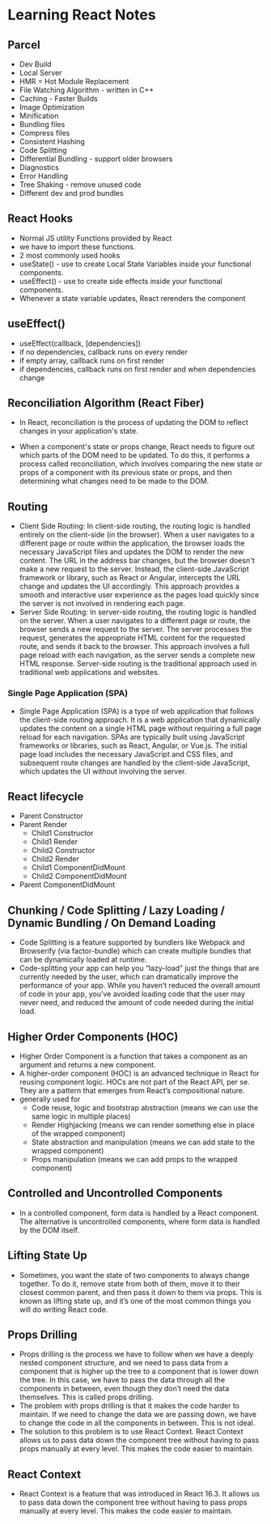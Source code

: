 # Learning React Notes

## Parcel
- Dev Build
- Local Server
- HMR = Hot Module Replacement
- File Watching Algorithm - written in C++
- Caching - Faster Builds
- Image Optimization
- Minification
- Bundling files
- Compress files
- Consistent Hashing
- Code Splitting
-  Differential Bundling - support older browsers
- Diagnostics
- Error Handling
- Tree Shaking - remove unused code
- Different dev and prod bundles

## React Hooks
- Normal JS utility Functions provided by React
- we have to import these functions.
- 2 most commonly used hooks
- useState() - use to create Local State Variables inside your functional components.
- useEffect() - use to create side effects inside your functional components.
- Whenever a state variable updates, React rerenders the component

## useEffect()
- useEffect(callback, [dependencies])
- if no dependencies, callback runs on every render
- if empty array, callback runs on first render
- if dependencies, callback runs on first render and when dependencies change

## Reconciliation Algorithm (React Fiber)

- In React, reconciliation is the process of updating the DOM to reflect changes in your application's state.

- When a component's state or props change, React needs to figure out which parts of the DOM need to be updated. To do this, it performs a process called reconciliation, which involves comparing the new state or props of a component with its previous state or props, and then determining what changes need to be made to the DOM.

## Routing
- Client Side Routing: In client-side routing, the routing logic is handled entirely on the client-side (in the browser). When a user navigates to a different page or route within the application, the browser loads the necessary JavaScript files and updates the DOM to render the new content. The URL in the address bar changes, but the browser doesn't make a new request to the server. Instead, the client-side JavaScript framework or library, such as React or Angular, intercepts the URL change and updates the UI accordingly. This approach provides a smooth and interactive user experience as the pages load quickly since the server is not involved in rendering each page.
- Server Side Routing: In server-side routing, the routing logic is handled on the server. When a user navigates to a different page or route, the browser sends a new request to the server. The server processes the request, generates the appropriate HTML content for the requested route, and sends it back to the browser. This approach involves a full page reload with each navigation, as the server sends a complete new HTML response. Server-side routing is the traditional approach used in traditional web applications and websites.

### Single Page Application (SPA)
- Single Page Application (SPA) is a type of web application that follows the client-side routing approach. It is a web application that dynamically updates the content on a single HTML page without requiring a full page reload for each navigation. SPAs are typically built using JavaScript frameworks or libraries, such as React, Angular, or Vue.js. The initial page load includes the necessary JavaScript and CSS files, and subsequent route changes are handled by the client-side JavaScript, which updates the UI without involving the server.

## React lifecycle 
- Parent Constructor
- Parent Render
    - Child1 Constructor
    - Child1 Render
    - Child2 Constructor
    - Child2 Render
    - Child1 ComponentDidMount
    - Child2 ComponentDidMount
- Parent ComponentDidMount

## Chunking / Code Splitting / Lazy Loading / Dynamic Bundling / On Demand Loading
- Code Splitting is a feature supported by bundlers like Webpack and Browserify (via factor-bundle) which can create multiple bundles that can be dynamically loaded at runtime.
- Code-splitting your app can help you “lazy-load” just the things that are currently needed by the user, which can dramatically improve the performance of your app. While you haven’t reduced the overall amount of code in your app, you’ve avoided loading code that the user may never need, and reduced the amount of code needed during the initial load.

## Higher Order Components (HOC)
- Higher Order Component is a function that takes a component as an argument and returns a new component.
- A higher-order component (HOC) is an advanced technique in React for reusing component logic. HOCs are not part of the React API, per se. They are a pattern that emerges from React’s compositional nature.
- generally used for
    - Code reuse, logic and bootstrap abstraction (means we can use the same logic in multiple places)
    - Render Highjacking (means we can render something else in place of the wrapped component)
    - State abstraction and manipulation (means we can add state to the wrapped component)
    - Props manipulation (means we can add props to the wrapped component)

## Controlled and Uncontrolled Components
- In a controlled component, form data is handled by a React component. The alternative is uncontrolled components, where form data is handled by the DOM itself.

## Lifting State Up
- Sometimes, you want the state of two components to always change together. To do it, remove state from both of them, move it to their closest common parent, and then pass it down to them via props. This is known as lifting state up, and it’s one of the most common things you will do writing React code.   

## Props Drilling
- Props drilling is the process we have to follow when we have a deeply nested component structure, and we need to pass data from a component that is higher up the tree to a component that is lower down the tree. In this case, we have to pass the data through all the components in between, even though they don’t need the data themselves. This is called props drilling.
- The problem with props drilling is that it makes the code harder to maintain. If we need to change the data we are passing down, we have to change the code in all the components in between. This is not ideal.
- The solution to this problem is to use React Context. React Context allows us to pass data down the component tree without having to pass props manually at every level. This makes the code easier to maintain.

## React Context
- React Context is a feature that was introduced in React 16.3. It allows us to pass data down the component tree without having to pass props manually at every level. This makes the code easier to maintain.
